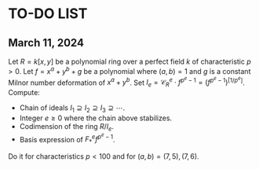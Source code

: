 
# TO-DO LIST

## March 11, 2024

Let $R = k[x, y]$ be a polynomial ring over a perfect field $k$ of characteristic $p > 0$. Let $f = x^a + y^b + g$ be a polynomial where $(a, b) = 1$ and $g$ is a constant Milnor number deformation of $x^a + y^b$. Set $I_e = \mathcal{C}_R^e \cdot f^{p^e - 1} = (f^{p^e - 1})^{[1 / p^e]}$. Compute:
* Chain of ideals $I_1 \supseteq I_2 \supseteq I_3 \supseteq \cdots$.
* Integer $e \geq 0$ where the chain above stabilizes.
* Codimension of the ring $R / I_e$.
* Basis expression of $F_\ast^e f^{p^e - 1}$.

Do it for characteristics $p < 100$ and for $(a, b) = (7,5), (7,6)$.
